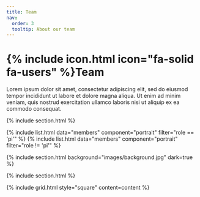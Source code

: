 ```yaml
---
title: Team
nav:
  order: 3
  tooltip: About our team
---
```


# {% include icon.html icon="fa-solid fa-users" %}Team

Lorem ipsum dolor sit amet, consectetur adipiscing elit, sed do eiusmod tempor
incididunt ut labore et dolore magna aliqua. Ut enim ad minim veniam, quis
nostrud exercitation ullamco laboris nisi ut aliquip ex ea commodo consequat.

{% include section.html %}

{% include list.html data="members" component="portrait" filter="role == 'pi'" %}
{% include list.html data="members" component="portrait" filter="role != 'pi'" %}

{% include section.html background="images/background.jpg" dark=true %}

{% include section.html %}

{% include grid.html style="square" content=content %}
